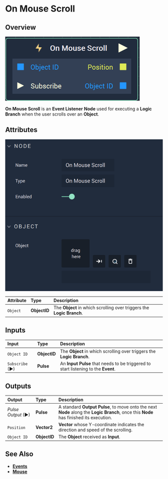 # On Mouse Scroll

## Overview

![The On Mouse Scroll Node.](../../../.gitbook/assets/onmousescrollnode.png)

**On Mouse Scroll** is an **Event Listener** **Node** used for executing a **Logic Branch** when the user scrolls over an **Object**.

## Attributes

![The On Mouse Scroll Node Attributes.](../../../.gitbook/assets/onmousescrollattributes.png)

| Attribute | Type | Description |
| :--- | :--- | :--- |
| `Object` | **ObjectID** | The **Object** in which scrolling over triggers the **Logic Branch**. |

## Inputs

| Input | Type | Description |
| :--- | :--- | :--- |
| `Object ID` | **ObjectID** | The **Object** in which scrolling over triggers the **Logic Branch**. |
| `Subscribe` (►)|**Pulse** | An **Input Pulse** that needs to be triggered to start listening to the **Event**. |

## Outputs

| Output | Type | Description |
| :--- | :--- | :--- |
| _Pulse Output_ \(►\) | **Pulse** | A standard **Output Pulse**, to move onto the next **Node** along the **Logic Branch**, once this **Node** has finished its execution. |
| `Position` | **Vector2** | **Vector** whose Y-coordinate indicates the direction and speed of the scrolling. |
| `Object ID` | **ObjectID** | The **Object** received as **Input**. |

## See Also

* [**Events**](../)
* [**Mouse**](./)

